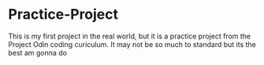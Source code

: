 # Practice-Project
This is my first project in the real world, but it is a practice project from the Project Odin coding curiculum.
It may not be so much to standard but its the best am gonna do
